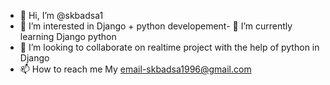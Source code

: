 - 👋 Hi, I’m @skbadsa1
- 👀 I’m interested in Django + python
 developement- 
 🌱 I’m currently learning Django python 
- 💞️ I’m looking to collaborate on realtime project with the help of python in  Django 
- 📫 How to reach me My email-skbadsa1996@gmail.com

<!---
skbadsa1/skbadsa1 is a ✨ special ✨ repository because its `README.md` (this file) appears on your GitHub profile.
You can click the Preview link to take a look at your changes.
--->
